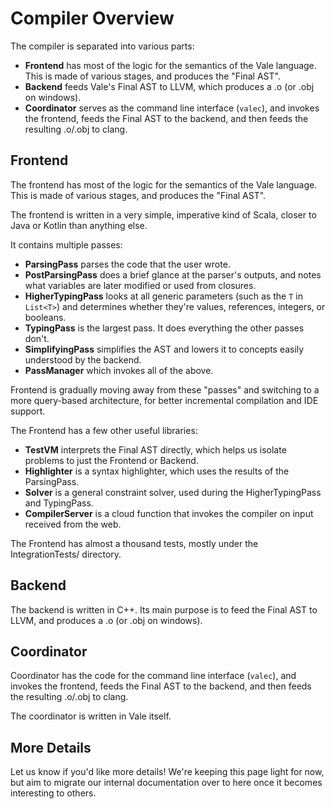# Compiler Overview

The compiler is separated into various parts:

 * **Frontend** has most of the logic for the semantics of the Vale language. This is made of various stages, and produces the "Final AST".
 * **Backend** feeds Vale's Final AST to LLVM, which produces a .o (or .obj on windows).
 * **Coordinator** serves as the command line interface (`valec`), and invokes the frontend, feeds the Final AST to the backend, and then feeds the resulting .o/.obj to clang.


## Frontend

The frontend has most of the logic for the semantics of the Vale language. This is made of various stages, and produces the "Final AST".

The frontend is written in a very simple, imperative kind of Scala, closer to Java or Kotlin than anything else.

It contains multiple passes:

 * **ParsingPass** parses the code that the user wrote.
 * **PostParsingPass** does a brief glance at the parser's outputs, and notes what variables are later modified or used from closures.
 * **HigherTypingPass** looks at all generic parameters (such as the `T` in `List<T>`) and determines whether they're values, references, integers, or booleans.
 * **TypingPass** is the largest pass. It does everything the other passes don't.
 * **SimplifyingPass** simplifies the AST and lowers it to concepts easily understood by the backend.
 * **PassManager** which invokes all of the above.


Frontend is gradually moving away from these "passes" and switching to a more query-based architecture, for better incremental compilation and IDE support.


The Frontend has a few other useful libraries:

 * **TestVM** interprets the Final AST directly, which helps us isolate problems to just the Frontend or Backend.
 * **Highlighter** is a syntax highlighter, which uses the results of the ParsingPass.
 * **Solver** is a general constraint solver, used during the HigherTypingPass and TypingPass.
 * **CompilerServer** is a cloud function that invokes the compiler on input received from the web.


The Frontend has almost a thousand tests, mostly under the IntegrationTests/ directory.


## Backend

The backend is written in C++. Its main purpose is to feed the Final AST to LLVM, and produces a .o (or .obj on windows).


## Coordinator

Coordinator has the code for the command line interface (`valec`), and invokes the frontend, feeds the Final AST to the backend, and then feeds the resulting .o/.obj to clang.

The coordinator is written in Vale itself.


## More Details

Let us know if you'd like more details! We're keeping this page light for now, but aim to migrate our internal documentation over to here once it becomes interesting to others.

